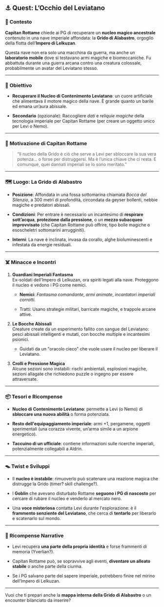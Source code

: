 ## ⚓️ **Quest: L’Occhio del Leviatano**

### 🧭 **Contesto**

**Capitan Rottame** chiede ai PG di recuperare un **nucleo magico ancestrale** contenuto in una nave imperiale affondata: la **Grido di Alabastro**, orgoglio della flotta dell’**Impero di Lelkuzan**.

Questa nave non era solo una macchina da guerra, ma anche un **laboratorio mobile** dove si testavano armi magiche e biomeccaniche. Fu abbattuta durante una guerra arcana contro una creatura colossale, probabilmente un avatar del Leviatano stesso.

---

### 🎯 **Obiettivo**

- **Recuperare il Nucleo di Contenimento Leviatano**: un cuore artificiale che alimentava il motore magico della nave. È grande quanto un barile ed emana un’aura abissale.
    
- **Secondario** (opzionale): Raccogliere _dati_ e _reliquie magiche_ della tecnologia imperiale per Capitan Rottame (per creare un oggetto unico per Levi o Nemo).
    

---

### 💬 **Motivazione di Capitan Rottame**

> “Il nucleo della Grido è ciò che serve a Levi per sbloccare la sua vera potenza... o forse per distruggersi. Ma è l’unica chiave che ci resta. E comunque, quei dannati imperiali se lo sono meritato.”

---

### 🗺️ **Luogo: La Grido di Alabastro**

- **Posizione**: Affondata in una fossa sottomarina chiamata _Bocca del Silenzio_, a 300 metri di profondità, circondata da geyser bollenti, nebbie magiche e predatori abissali.
    
- **Condizioni**: Per entrare è necessario un incantesimo di **respirare sott’acqua**, **protezione dalla pressione**, o un **mezzo subacqueo improvvisato** (che Capitan Rottame può offrire, tipo bolle magiche o esoscheletri sottomarini arrugginiti).
    
- **Interni**: La nave è inclinata, invasa da corallo, alghe bioluminescenti e infestata da energie residuali.
    

---

### ☠️ **Minacce e Incontri**

1. **Guardiani Imperiali Fantasma**  
    Ex-soldati dell’Impero di Lelkuzan, ora spiriti legati alla nave. Proteggono il nucleo e vedono i PG come nemici.
    
    - **Nemici**: _Fantasma comandante_, _armi animate_, _incantatori imperiali corrotti_.
        
    - Tratti: Usano strategie militari, barricate magiche, e trappole arcane attive.
        
2. **Le Bocche Abissali**  
    Creature create da un esperimento fallito con sangue del Leviatano: pesci abissali intelligenti e mutati, con bocche multiple e incantesimi psionici.
    
    - Guidati da un "oracolo cieco" che vuole usare il nucleo per liberare il Leviatano.
        
3. **Crolli e Pressione Magica**  
    Alcune sezioni sono instabili: rischi ambientali, esplosioni magiche, sezioni allagate che richiedono puzzle o ingegno per essere attraversate.
    

---

### 📦 **Tesori e Ricompense**

- **Nucleo di Contenimento Leviatano**: permette a Levi (o Nemo) di **sbloccare una nuova abilità** o forma potenziata.
    
- **Resto dell'equipaggiamento imperiale**: armi +1, pergamene, oggetti sperimentali (una corazza vivente, un’arma simile a un arpione energetico).
    
- **Taccuino di un ufficiale**: contiene informazioni sulle ricerche imperiali, potenzialmente collegabili a Aldrin.
    

---

### 🪤 **Twist e Sviluppi**

- Il **nucleo è instabile**: rimuoverlo può scatenare una reazione magica che distrugge la Grido (timer? skill challenge?).
    
- I **Goblin** che avevano disturbato Rottame **seguono i PG di nascosto** per cercare di rubare il nucleo e venderlo al mercato nero.
    
- Una **voce misteriosa** contatta Levi durante l'esplorazione: è il **frammento senziente del Leviatano**, che cerca di **tentarlo** per liberarlo e scatenarlo sul mondo.
    

---

### 🧠 **Ricompense Narrative**

- Levi recupera **una parte della propria identità** e forse frammenti di memoria (Yverlian?).
    
- Capitan Rottame può, se sopravvive agli eventi, **diventare un alleato stabile** o anche parte della ciurma.
    
- Se i PG salvano parte del sapere imperiale, potrebbero finire nel mirino dell’Impero di Lelkuzan.
    

---

Vuoi che ti prepari anche la **mappa interna della Grido di Alabastro** o un encounter bilanciato da inserire?